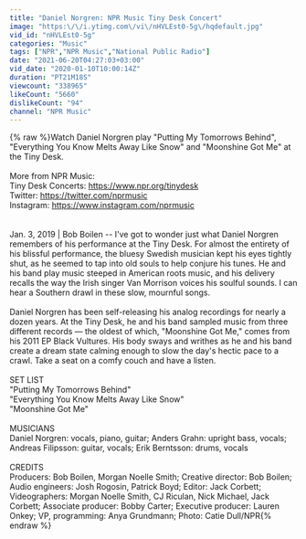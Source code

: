 ```yaml
---
title: "Daniel Norgren: NPR Music Tiny Desk Concert"
image: "https:\/\/i.ytimg.com\/vi\/nHVLEst0-5g\/hqdefault.jpg"
vid_id: "nHVLEst0-5g"
categories: "Music"
tags: ["NPR","NPR Music","National Public Radio"]
date: "2021-06-20T04:27:03+03:00"
vid_date: "2020-01-10T10:00:14Z"
duration: "PT21M18S"
viewcount: "338965"
likeCount: "5660"
dislikeCount: "94"
channel: "NPR Music"
---
```

{% raw %}Watch Daniel Norgren play &quot;Putting My Tomorrows Behind&quot;, &quot;Everything You Know Melts Away Like Snow&quot; and &quot;Moonshine Got Me&quot; at the Tiny Desk.<br /><br />More from NPR Music: <br />Tiny Desk Concerts: <a rel="nofollow" target="blank" href="https://www.npr.org/tinydesk">https://www.npr.org/tinydesk</a><br />Twitter: <a rel="nofollow" target="blank" href="https://twitter.com/nprmusic">https://twitter.com/nprmusic</a><br />Instagram: <a rel="nofollow" target="blank" href="https://www.instagram.com/nprmusic">https://www.instagram.com/nprmusic</a><br /><br /><br />Jan. 3, 2019 | Bob Boilen -- I've got to wonder just what Daniel Norgren remembers of his performance at the Tiny Desk. For almost the entirety of his blissful performance, the bluesy Swedish musician kept his eyes tightly shut, as he seemed to tap into old souls to help conjure his tunes. He and his band play music steeped in American roots music, and his delivery recalls the way the Irish singer Van Morrison voices his soulful sounds. I can hear a Southern drawl in these slow, mournful songs.<br /><br />Daniel Norgren has been self-releasing his analog recordings for nearly a dozen years. At the Tiny Desk, he and his band sampled music from three different records — the oldest of which, &quot;Moonshine Got Me,&quot; comes from his 2011 EP Black Vultures. His body sways and writhes as he and his band create a dream state calming enough to slow the day's hectic pace to a crawl. Take a seat on a comfy couch and have a listen.<br /><br />SET LIST<br />&quot;Putting My Tomorrows Behind&quot;<br />&quot;Everything You Know Melts Away Like Snow&quot;<br />&quot;Moonshine Got Me&quot;<br /><br />MUSICIANS<br />Daniel Norgren: vocals, piano, guitar; Anders Grahn: upright bass, vocals; Andreas Filipsson: guitar, vocals; Erik Berntsson: drums, vocals<br /><br />CREDITS<br />Producers: Bob Boilen, Morgan Noelle Smith; Creative director: Bob Boilen; Audio engineers: Josh Rogosin, Patrick Boyd; Editor: Jack Corbett; Videographers: Morgan Noelle Smith, CJ Riculan, Nick Michael, Jack Corbett; Associate producer: Bobby Carter; Executive producer: Lauren Onkey; VP, programming: Anya Grundmann; Photo: Catie Dull/NPR{% endraw %}
